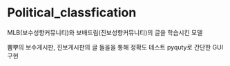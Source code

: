 # Political_classfication
MLB(보수성향커뮤니티)와 보배드림(진보성향커뮤니티)의 글을 학습시킨 모델

뽐뿌의 보수게시판, 진보게시판의 글 들을을 통해 정확도 테스트 
pyquty로 간단한 GUI 구현
